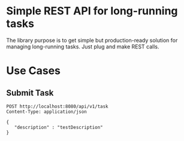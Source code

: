 # Simple REST API for long-running tasks
The library purpose is to get simple but production-ready solution for managing long-running tasks.
Just plug and make REST calls.

# Use Cases
## Submit Task
```
POST http://localhost:8080/api/v1/task
Content-Type: application/json

{ 
   "description" : "testDescription" 
}
```

